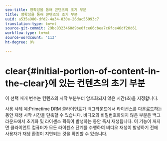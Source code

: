 ```yaml
---
seo-title: 명확성을 통해 콘텐츠의 초기 부분
title: 명확성을 통해 콘텐츠의 초기 부분
uuid: a535a980-dfd2-4a34-830e-26dac55993c7
translation-type: tm+mt
source-git-commit: 29bc8323460d9be0fce66cbea7c6fce46df20d61
workflow-type: tm+mt
source-wordcount: '113'
ht-degree: 0%

---
```



# clear{#initial-portion-of-content-in-the-clear}에 있는 컨텐츠의 초기 부분

이 선택 매개 변수는 컨텐츠의 시작 부분부터 암호화되지 않은 시간(초)을 지정합니다.

사용 사례 예:Primetime DRM 클라이언트가 백그라운드에서 라이선스를 다운로드하는 동안 재생 시작 시간을 단축할 수 있습니다. 비디오의 비밀번호화되지 않은 부분은 백그라운드에서 초기화 및 라이센스 획득이 발생하는 동안 즉시 재생됩니다. 이 기능이 꺼지면 클라이언트 컴퓨터가 모든 라이센스 단계를 수행하여 비디오 재생이 발생하기 전에 사용자가 재생 환경이 지연되는 것을 확인할 수 있습니다.
